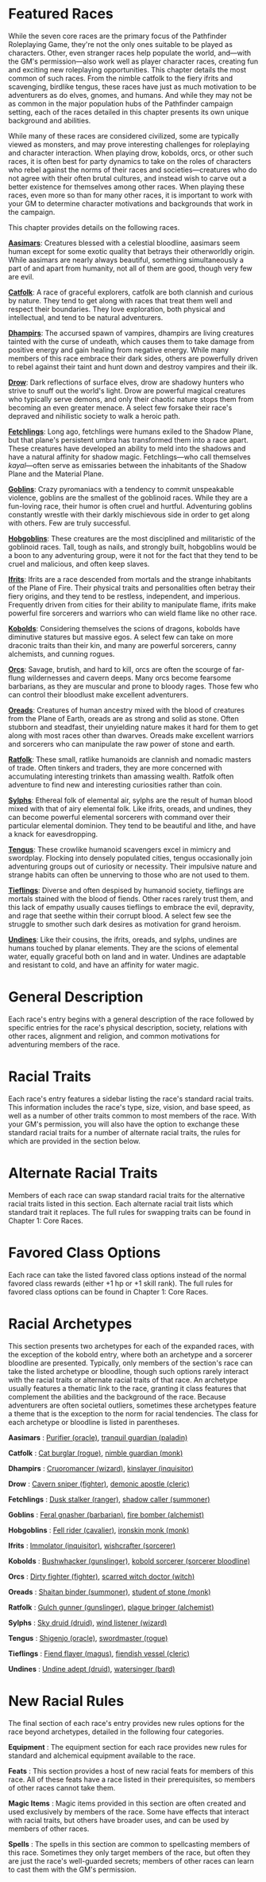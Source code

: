 # Featured Races

While the seven core races are the primary focus of the Pathfinder Roleplaying Game, they're not the only ones suitable to be played as characters. Other, even stranger races help populate the world, and—with the GM's permission—also work well as player character races, creating fun and exciting new roleplaying opportunities. This chapter details the most common of such races. From the nimble catfolk to the fiery ifrits and scavenging, birdlike tengus, these races have just as much motivation to be adventurers as do elves, gnomes, and humans. And while they may not be as common in the major population hubs of the Pathfinder campaign setting, each of the races detailed in this chapter presents its own unique background and abilities.

While many of these races are considered civilized, some are typically viewed as monsters, and may prove interesting challenges for roleplaying and character interaction. When playing drow, kobolds, orcs, or other such races, it is often best for party dynamics to take on the roles of characters who rebel against the norms of their races and societies—creatures who do not agree with their often brutal cultures, and instead wish to carve out a better existence for themselves among other races. When playing these races, even more so than for many other races, it is important to work with your GM to determine character motivations and backgrounds that work in the campaign.

This chapter provides details on the following races.

[**Aasimars**](/pathfinderRPG/prd/advancedRaceGuide/featuredRaces/aasimars.html): Creatures blessed with a celestial bloodline, aasimars seem human except for some exotic quality that betrays their otherworldly origin. While aasimars are nearly always beautiful, something simultaneously a part of and apart from humanity, not all of them are good, though very few are evil.

[**Catfolk**](/pathfinderRPG/prd/advancedRaceGuide/featuredRaces/catfolk.html): A race of graceful explorers, catfolk are both clannish and curious by nature. They tend to get along with races that treat them well and respect their boundaries. They love exploration, both physical and intellectual, and tend to be natural adventurers.

[**Dhampirs**](/pathfinderRPG/prd/advancedRaceGuide/featuredRaces/dhampirs.html): The accursed spawn of vampires, dhampirs are living creatures tainted with the curse of undeath, which causes them to take damage from positive energy and gain healing from negative energy. While many members of this race embrace their dark sides, others are powerfully driven to rebel against their taint and hunt down and destroy vampires and their ilk.

[**Drow**](/pathfinderRPG/prd/advancedRaceGuide/featuredRaces/drow.html): Dark reflections of surface elves, drow are shadowy hunters who strive to snuff out the world's light. Drow are powerful magical creatures who typically serve demons, and only their chaotic nature stops them from becoming an even greater menace. A select few forsake their race's depraved and nihilistic society to walk a heroic path.

[**Fetchlings**](/pathfinderRPG/prd/advancedRaceGuide/featuredRaces/fetchlings.html): Long ago, fetchlings were humans exiled to the Shadow Plane, but that plane's persistent umbra has transformed them into a race apart. These creatures have developed an ability to meld into the shadows and have a natural affinity for shadow magic. Fetchlings—who call themselves _kayal_—often serve as emissaries between the inhabitants of the Shadow Plane and the Material Plane.

[**Goblins**](/pathfinderRPG/prd/advancedRaceGuide/featuredRaces/goblins.html): Crazy pyromaniacs with a tendency to commit unspeakable violence, goblins are the smallest of the goblinoid races. While they are a fun-loving race, their humor is often cruel and hurtful. Adventuring goblins constantly wrestle with their darkly mischievous side in order to get along with others. Few are truly successful.

[**Hobgoblins**](/pathfinderRPG/prd/advancedRaceGuide/featuredRaces/hobgoblins.html): These creatures are the most disciplined and militaristic of the goblinoid races. Tall, tough as nails, and strongly built, hobgoblins would be a boon to any adventuring group, were it not for the fact that they tend to be cruel and malicious, and often keep slaves.

[**Ifrits**](/pathfinderRPG/prd/advancedRaceGuide/featuredRaces/ifrits.html): Ifrits are a race descended from mortals and the strange inhabitants of the Plane of Fire. Their physical traits and personalities often betray their fiery origins, and they tend to be restless, independent, and imperious. Frequently driven from cities for their ability to manipulate flame, ifrits make powerful fire sorcerers and warriors who can wield flame like no other race.

[**Kobolds**](/pathfinderRPG/prd/advancedRaceGuide/featuredRaces/kobolds.html): Considering themselves the scions of dragons, kobolds have diminutive statures but massive egos. A select few can take on more draconic traits than their kin, and many are powerful sorcerers, canny alchemists, and cunning rogues.

[**Orcs**](/pathfinderRPG/prd/advancedRaceGuide/featuredRaces/orcs.html): Savage, brutish, and hard to kill, orcs are often the scourge of far-flung wildernesses and cavern deeps. Many orcs become fearsome barbarians, as they are muscular and prone to bloody rages. Those few who can control their bloodlust make excellent adventurers.

[**Oreads**](/pathfinderRPG/prd/advancedRaceGuide/featuredRaces/oreads.html): Creatures of human ancestry mixed with the blood of creatures from the Plane of Earth, oreads are as strong and solid as stone. Often stubborn and steadfast, their unyielding nature makes it hard for them to get along with most races other than dwarves. Oreads make excellent warriors and sorcerers who can manipulate the raw power of stone and earth.

[**Ratfolk**](/pathfinderRPG/prd/advancedRaceGuide/featuredRaces/ratfolk.html): These small, ratlike humanoids are clannish and nomadic masters of trade. Often tinkers and traders, they are more concerned with accumulating interesting trinkets than amassing wealth. Ratfolk often adventure to find new and interesting curiosities rather than coin.

[**Sylphs**](/pathfinderRPG/prd/advancedRaceGuide/featuredRaces/sylphs.html): Ethereal folk of elemental air, sylphs are the result of human blood mixed with that of airy elemental folk. Like ifrits, oreads, and undines, they can become powerful elemental sorcerers with command over their particular elemental dominion. They tend to be beautiful and lithe, and have a knack for eavesdropping.

[**Tengus**](/pathfinderRPG/prd/advancedRaceGuide/featuredRaces/tengus.html): These crowlike humanoid scavengers excel in mimicry and swordplay. Flocking into densely populated cities, tengus occasionally join adventuring groups out of curiosity or necessity. Their impulsive nature and strange habits can often be unnerving to those who are not used to them.

[**Tieflings**](/pathfinderRPG/prd/advancedRaceGuide/featuredRaces/tieflings.html): Diverse and often despised by humanoid society, tieflings are mortals stained with the blood of fiends. Other races rarely trust them, and this lack of empathy usually causes tieflings to embrace the evil, depravity, and rage that seethe within their corrupt blood. A select few see the struggle to smother such dark desires as motivation for grand heroism.

[**Undines**](/pathfinderRPG/prd/advancedRaceGuide/featuredRaces/undines.html): Like their cousins, the ifrits, oreads, and sylphs, undines are humans touched by planar elements. They are the scions of elemental water, equally graceful both on land and in water. Undines are adaptable and resistant to cold, and have an affinity for water magic.

# General Description

Each race's entry begins with a general description of the race followed by specific entries for the race's physical description, society, relations with other races, alignment and religion, and common motivations for adventuring members of the race.

# Racial Traits

Each race's entry features a sidebar listing the race's standard racial traits. This information includes the race's type, size, vision, and base speed, as well as a number of other traits common to most members of the race. With your GM's permission, you will also have the option to exchange these standard racial traits for a number of alternate racial traits, the rules for which are provided in the section below.

# Alternate Racial Traits

Members of each race can swap standard racial traits for the alternative racial traits listed in this section. Each alternate racial trait lists which standard trait it replaces. The full rules for swapping traits can be found in Chapter 1: Core Races.

# Favored Class Options

Each race can take the listed favored class options instead of the normal favored class rewards (either +1 hp or +1 skill rank). The full rules for favored class options can be found in Chapter 1: Core Races.

# Racial Archetypes

This section presents two archetypes for each of the expanded races, with the exception of the kobold entry, where both an archetype and a sorcerer bloodline are presented. Typically, only members of the section's race can take the listed archetype or bloodline, though such options rarely interact with the racial traits or alternate racial traits of that race. An archetype usually features a thematic link to the race, granting it class features that complement the abilities and the background of the race. Because adventurers are often societal outliers, sometimes these archetypes feature a theme that is the exception to the norm for racial tendencies. The class for each archetype or bloodline is listed in parentheses.

**Aasimars** : [Purifier (oracle)](/pathfinderRPG/prd/advancedRaceGuide/featuredRaces/aasimars.html#_purifier-(oracle)), [tranquil guardian (paladin)](/pathfinderRPG/prd/advancedRaceGuide/featuredRaces/aasimars.html#_tranquil-guardian-(paladin))

**Catfolk** : [Cat burglar (rogue)](/pathfinderRPG/prd/advancedRaceGuide/featuredRaces/catfolk.html#_cat-burglar-(rogue)), [nimble guardian (monk)](/pathfinderRPG/prd/advancedRaceGuide/featuredRaces/catfolk.html#_nimble-guardian-(monk))

**Dhampirs** : [Cruoromancer (wizard)](/pathfinderRPG/prd/advancedRaceGuide/featuredRaces/dhampirs.html#_cruoromancer-(wizard)), [kinslayer (inquisitor)](/pathfinderRPG/prd/advancedRaceGuide/featuredRaces/dhampirs.html#_kinslayer-(inquisitor))

**Drow** : [Cavern sniper (fighter)](/pathfinderRPG/prd/advancedRaceGuide/featuredRaces/drow.html#_cavern-sniper-(fighter)), [demonic apostle (cleric)](/pathfinderRPG/prd/advancedRaceGuide/featuredRaces/drow.html#_demonic-apostle-(cleric))

**Fetchlings** : [Dusk stalker (ranger)](/pathfinderRPG/prd/advancedRaceGuide/featuredRaces/fetchlings.html#_dusk-stalker-(ranger)), [shadow caller (summoner)](/pathfinderRPG/prd/advancedRaceGuide/featuredRaces/fetchlings.html#_shadow-caller-(summoner))

**Goblins** : [Feral gnasher (barbarian)](/pathfinderRPG/prd/advancedRaceGuide/featuredRaces/goblins.html#_feral-gnasher-(barbarian)), [fire bomber (alchemist)](/pathfinderRPG/prd/advancedRaceGuide/featuredRaces/goblins.html#_fire-bomber-(alchemist))

**Hobgoblins** : [Fell rider (cavalier)](/pathfinderRPG/prd/advancedRaceGuide/featuredRaces/hobgoblins.html#_fell-rider-(cavalier)), [ironskin monk (monk)](/pathfinderRPG/prd/advancedRaceGuide/featuredRaces/hobgoblins.html#_ironskin-monk-(monk))

**Ifrits** : [Immolator (inquisitor)](/pathfinderRPG/prd/advancedRaceGuide/featuredRaces/ifrits.html#_immolator-(inquisitor)), [wishcrafter (sorcerer)](/pathfinderRPG/prd/advancedRaceGuide/featuredRaces/ifrits.html#_wishcrafter-(sorcerer))

**Kobolds** : [Bushwhacker (gunslinger)](/pathfinderRPG/prd/advancedRaceGuide/featuredRaces/kobolds.html#_bushwhacker-(gunslinger)), [kobold sorcerer (sorcerer bloodline)](/pathfinderRPG/prd/advancedRaceGuide/featuredRaces/kobolds.html#_kobold-sorcerer-bloodline)

**Orcs** : [Dirty fighter (fighter)](/pathfinderRPG/prd/advancedRaceGuide/featuredRaces/orcs.html#_dirty-fighter-(fighter)), [scarred witch doctor (witch)](/pathfinderRPG/prd/advancedRaceGuide/featuredRaces/orcs.html#_scarred-witch-doctor-(witch))

**Oreads** : [Shaitan binder (summoner)](/pathfinderRPG/prd/advancedRaceGuide/featuredRaces/oreads.html#_shaitan-binder-(summoner)), [student of stone (monk)](/pathfinderRPG/prd/advancedRaceGuide/featuredRaces/oreads.html#_student-of-stone-(monk))

**Ratfolk** : [Gulch gunner (gunslinger)](/pathfinderRPG/prd/advancedRaceGuide/featuredRaces/ratfolk.html#_gulch-gunner-(gunslinger)), [plague bringer (alchemist)](/pathfinderRPG/prd/advancedRaceGuide/featuredRaces/ratfolk.html#_plague-bringer-(alchemist))

**Sylphs** : [Sky druid (druid)](/pathfinderRPG/prd/advancedRaceGuide/featuredRaces/sylphs.html#_sky-druid-(druid)), [wind listener (wizard)](/pathfinderRPG/prd/advancedRaceGuide/featuredRaces/sylphs.html#_wind-listener-(wizard))

**Tengus** : [Shigenjo (oracle)](/pathfinderRPG/prd/advancedRaceGuide/featuredRaces/tengus.html#_shigenjo-(oracle)), [swordmaster (rogue)](/pathfinderRPG/prd/advancedRaceGuide/featuredRaces/tengus.html#_swordmaster-(rogue))

**Tieflings** : [Fiend flayer (magus)](/pathfinderRPG/prd/advancedRaceGuide/featuredRaces/tieflings.html#_fiend-flayer-(magus)), [fiendish vessel (cleric)](/pathfinderRPG/prd/advancedRaceGuide/featuredRaces/tieflings.html#_fiendish-vessel-(cleric))

**Undines** : [Undine adept (druid)](/pathfinderRPG/prd/advancedRaceGuide/featuredRaces/undines.html#_undine-adept-(druid)), [watersinger (bard)](/pathfinderRPG/prd/advancedRaceGuide/featuredRaces/undines.html#_watersinger-(bard))

# New Racial Rules

The final section of each race's entry provides new rules options for the race beyond archetypes, detailed in the following four categories.

**Equipment** : The equipment section for each race provides new rules for standard and alchemical equipment available to the race.

**Feats** : This section provides a host of new racial feats for members of this race. All of these feats have a race listed in their prerequisites, so members of other races cannot take them.

**Magic Items** : Magic items provided in this section are often created and used exclusively by members of the race. Some have effects that interact with racial traits, but others have broader uses, and can be used by members of other races.

**Spells** : The spells in this section are common to spellcasting members of this race. Sometimes they only target members of the race, but often they are just the race's well-guarded secrets; members of other races can learn to cast them with the GM's permission.

